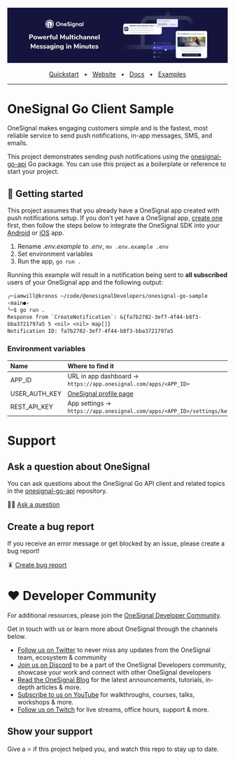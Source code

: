 ![OneSignal](https://raw.githubusercontent.com/OneSignalDevelopers/.github/main/assets/onesignal-banner.png)

<div align="center">
  <a href="https://documentation.onesignal.com/docs/onboarding-with-onesignal" target="_blank">Quickstart</a>
  <span>&nbsp;&nbsp;•&nbsp;&nbsp;</span>
  <a href="https://onesignal.com/" target="_blank">Website</a>
  <span>&nbsp;&nbsp;•&nbsp;&nbsp;</span>
  <a href="https://documentation.onesignal.com/docs" target="_blank">Docs</a>
  <span>&nbsp;&nbsp;•&nbsp;&nbsp;</span>
  <a href="https://github.com/OneSignalDevelopers" target="_blank">Examples</a>
  <br />
  <hr />
</div>

# OneSignal Go Client Sample

OneSignal makes engaging customers simple and is the fastest, most reliable service to send push notifications, in-app messages, SMS, and emails.

This project demonstrates sending push notifications using the [onesignal-go-api](https://pkg.go.dev/github.com/OneSignal/onesignal-go-api) Go package. You can use this project as a boilerplate or reference to start your project.

## 🚦 Getting started

This project assumes that you already have a OneSignal app created with push notifications setup. If you don't yet have a OneSignal app, [create one](https://documentation.onesignal.com/docs/apps-organizations#create-an-app) first, then follow the steps below to integrate the OneSignal SDK into your [Android](https://documentation.onesignal.com/docs/android-sdk-setup) or [iOS](https://documentation.onesignal.com/docs/ios-sdk-setup) app.

1. Rename _.env.example_ to _.env_, `mv .env.example .env`
2. Set environment variables
3. Run the app, `go run .`

Running this example will result in a notification being sent to **all subscribed** users of your OneSignal app and the following output:

```shell
╭─iamwill@kronos ~/code/@onesignalDevelopers/onesignal-go-sample ‹main●›
╰─$ go run .
Response from `CreateNotification`: &{fa7b2782-3ef7-4f44-b8f3-bba3721797a5 5 <nil> <nil> map[]}
Notification ID: fa7b2782-3ef7-4f44-b8f3-bba3721797a5
```

### Environment variables

| Name          | Where to find it                                                                |
| :------------ | :------------------------------------------------------------------------------ |
| APP_ID        | URL in app dashboard -> `https://app.onesignal.com/apps/<APP_ID>`               |
| USER_AUTH_KEY | [OneSignal profile page](https://app.onesignal.com/profile)                     |
| REST_API_KEY  | App settings -> `https://app.onesignal.com/apps/<APP_ID>/settings/keys_and_ids` |

# Support

## Ask a question about OneSignal

You can ask questions about the OneSignal Go API client and related topics in the [onesignal-go-api](https://github.com/onesignal/onesignal-go-api) repository.

🙋‍♂️ [Ask a question](https://github.com/OneSignal/onesignal-go-api/issues/new?assignees=&labels=triage&template=ask-question.yml&title=%5Bquestion%5D%3A+)

## Create a bug report

If you receive an error message or get blocked by an issue, please create a bug report!

🪳 [Create bug report](https://github.com/OneSignal/onesignal-go-api/issues/new?assignees=&labels=bug%2Ctriage&template=bug-report.yml&title=%5BBug%5D%3A+)

# ❤️ Developer Community

For additional resources, please join the [OneSignal Developer Community](https://onesignal.com/onesignal-developers).

Get in touch with us or learn more about OneSignal through the channels below.

- [Follow us on Twitter](https://twitter.com/onesignaldevs) to never miss any updates from the OneSignal team, ecosystem & community
- [Join us on Discord](https://discord.gg/EP7gf6Uz7G) to be a part of the OneSignal Developers community, showcase your work and connect with other OneSignal developers
- [Read the OneSignal Blog](https://onesignal.com/blog/) for the latest announcements, tutorials, in-depth articles & more.
- [Subscribe to us on YouTube](https://www.youtube.com/channel/UCe63d5EDQsSkOov-bIE_8Aw/featured) for walkthroughs, courses, talks, workshops & more.
- [Follow us on Twitch](https://www.twitch.tv/onesignaldevelopers) for live streams, office hours, support & more.

## Show your support

Give a ⭐️ if this project helped you, and watch this repo to stay up to date.

